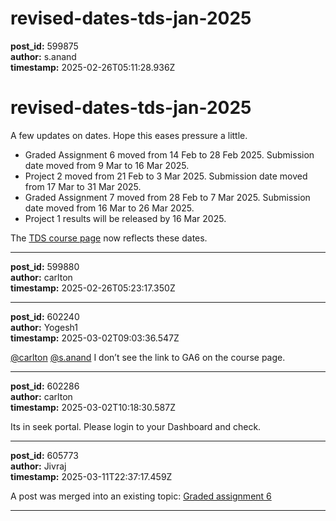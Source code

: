 # revised-dates-tds-jan-2025

**post_id:** 599875  
**author:** s.anand  
**timestamp:** 2025-02-26T05:11:28.936Z

# revised-dates-tds-jan-2025

A few updates on dates. Hope this eases pressure a little.

* Graded Assignment 6 moved from 14 Feb to 28 Feb 2025. Submission date moved from 9 Mar to 16 Mar 2025.
* Project 2 moved from 21 Feb to 3 Mar 2025. Submission date moved from 17 Mar to 31 Mar 2025.
* Graded Assignment 7 moved from 28 Feb to 7 Mar 2025. Submission date moved from 16 Mar to 26 Mar 2025.
* Project 1 results will be released by 16 Mar 2025.

The [TDS course page](https://tds.s-anand.net/) now reflects these dates.

---

**post_id:** 599880  
**author:** carlton  
**timestamp:** 2025-02-26T05:23:17.350Z

---

**post_id:** 602240  
**author:** Yogesh1  
**timestamp:** 2025-03-02T09:03:36.547Z

[@carlton](/u/carlton) [@s.anand](/u/s.anand) I don’t see the link to GA6 on the course page.

---

**post_id:** 602286  
**author:** carlton  
**timestamp:** 2025-03-02T10:18:30.587Z

Its in seek portal. Please login to your Dashboard and check.

---

**post_id:** 605773  
**author:** Jivraj  
**timestamp:** 2025-03-11T22:37:17.459Z

A post was merged into an existing topic: [Graded assignment 6](/t/graded-assignment-6/169283/11)

---

